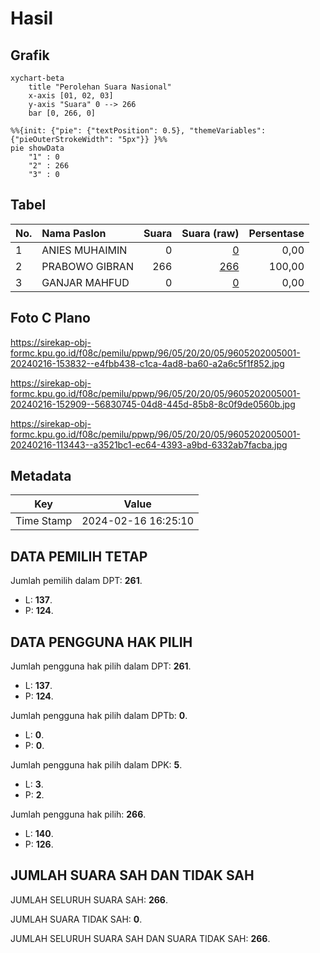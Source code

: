 # Hasil

## Grafik

```mermaid
xychart-beta
    title "Perolehan Suara Nasional"
    x-axis [01, 02, 03]
    y-axis "Suara" 0 --> 266
    bar [0, 266, 0]
```

```mermaid
%%{init: {"pie": {"textPosition": 0.5}, "themeVariables": {"pieOuterStrokeWidth": "5px"}} }%%
pie showData
    "1" : 0
    "2" : 266
    "3" : 0
```

## Tabel

| No. | Nama Paslon    | Suara | Suara (raw) | Persentase |
|:--- |:-------------- | -----:| -----------:| ----------:|
| 1   | ANIES MUHAIMIN | 0     | [0][p-1]    | 0,00       |
| 2   | PRABOWO GIBRAN | 266   | [266][p-2]  | 100,00     |
| 3   | GANJAR MAHFUD  | 0     | [0][p-3]    | 0,00       |


[p-1]: https://github.com/gigit-pemilu/pemilu-2024/blob/main/pilpres/hitung-suara/sub/96-papua-barat-daya/sub/05-maybrat/sub/20-ayamaru-tengah/sub/2005-isme/sub/001-tps/sub/paslon-1.txt
[p-2]: https://github.com/gigit-pemilu/pemilu-2024/blob/main/pilpres/hitung-suara/sub/96-papua-barat-daya/sub/05-maybrat/sub/20-ayamaru-tengah/sub/2005-isme/sub/001-tps/sub/paslon-2.txt
[p-3]: https://github.com/gigit-pemilu/pemilu-2024/blob/main/pilpres/hitung-suara/sub/96-papua-barat-daya/sub/05-maybrat/sub/20-ayamaru-tengah/sub/2005-isme/sub/001-tps/sub/paslon-3.txt

## Foto C Plano

https://sirekap-obj-formc.kpu.go.id/f08c/pemilu/ppwp/96/05/20/20/05/9605202005001-20240216-153832--e4fbb438-c1ca-4ad8-ba60-a2a6c5f1f852.jpg

https://sirekap-obj-formc.kpu.go.id/f08c/pemilu/ppwp/96/05/20/20/05/9605202005001-20240216-152909--56830745-04d8-445d-85b8-8c0f9de0560b.jpg

https://sirekap-obj-formc.kpu.go.id/f08c/pemilu/ppwp/96/05/20/20/05/9605202005001-20240216-113443--a3521bc1-ec64-4393-a9bd-6332ab7facba.jpg


## Metadata

| Key        | Value               |
| ---------- | ------------------- |
| Time Stamp | 2024-02-16 16:25:10 |


## DATA PEMILIH TETAP

Jumlah pemilih dalam DPT: **261**.
 * L: **137**.
 * P: **124**.

## DATA PENGGUNA HAK PILIH

Jumlah pengguna hak pilih dalam DPT: **261**.
 * L: **137**.
 * P: **124**.

Jumlah pengguna hak pilih dalam DPTb: **0**.
 * L: **0**.
 * P: **0**.

Jumlah pengguna hak pilih dalam DPK: **5**.
 * L: **3**.
 * P: **2**.

Jumlah pengguna hak pilih: **266**.
 * L: **140**.
 * P: **126**.

## JUMLAH SUARA SAH DAN TIDAK SAH

JUMLAH SELURUH SUARA SAH: **266**.

JUMLAH SUARA TIDAK SAH: **0**.

JUMLAH SELURUH SUARA SAH DAN SUARA TIDAK SAH: **266**.


